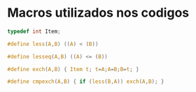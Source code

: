 # Macros utilizados nos codigos

~~~C
typedef int Item;

#define less(A,B) ((A) < (B))

#define lesseq(A,B) ((A) <= (B))

#define exch(A,B) { Item t; t=A;A=B;B=t; }

#define cmpexch(A,B) { if (less(B,A)) exch(A,B); }
~~~